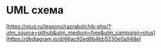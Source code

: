 # UML схема

[https://otus.ru/lessons/razrabotchik-php/?utm_source=github&utm_medium=free&utm_campaign=otus](https://dbdiagram.io/d/66ac92ed8b4bb5230e0a948e)
